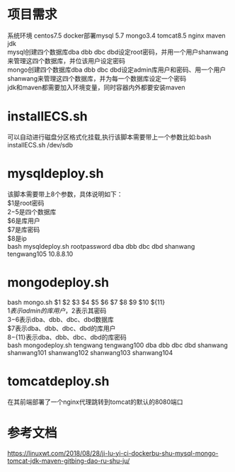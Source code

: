 # 项目需求  
系统环境 centos7.5
docker部署mysql 5.7 mongo3.4 tomcat8.5 nginx maven jdk  
mysql创建四个数据库dba dbb dbc dbd设定root密码，并用一个用户shanwang来管理这四个数据库，并位该用户设定密码  
mongo创建四个数据库dba dbb dbc dbd设定admin库用户和密码、用一个用户shanwang来管理这四个数据库，并为每一个数据库设定一个密码  
jdk和maven都需要加入环境变量，同时容器内外都要安装maven  
# installECS.sh  
可以自动进行磁盘分区格式化挂载,执行该脚本需要带上一个参数比如:bash installECS.sh /dev/sdb  
# mysqldeploy.sh  
该脚本需要带上8个参数，具体说明如下：  
$1是root密码  
$2-$5是四个数据库  
$6是库用户  
$7是库密码  
$8是ip  
bash mysqldeploy.sh rootpassword dba dbb dbc dbd shanwang tengwang105 10.8.8.10  
# mongodeploy.sh  
bash mongo.sh $1 $2 $3 $4 $5 $6 $7 $8 $9 $10 ${11}  
$1表示admin的库用户，$2表示其密码   
$3-$6表示dba、dbb、dbc、dbd数据库   
$7表示dba、dbb、dbc、dbd的库用户   
$8-${11}表示dba、dbb、dbc、dbd的库密码    
bash mongodeploy.sh tengwang tengwang100 dba dbb dbc dbd shanwang shanwang101 shanwang102 shanwang103 shanwang104  
# tomcatdeploy.sh  
在其前端部署了一个nginx代理跳转到tomcat的默认的8080端口   
# 参考文档  
https://linuxwt.com/2018/08/28/ji-lu-yi-ci-dockerbu-shu-mysql-mongo-tomcat-jdk-maven-gitbing-dao-ru-shu-ju/  




